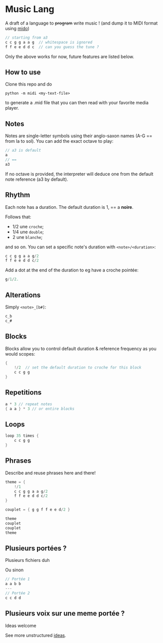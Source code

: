 # Music Lang

A draft of a language to ~~program~~ write music ! (and dump it to MIDI format using [mido]())

```c
// starting from a3
c c g g a a g  // whitespace is ignored
f f e e d d c  // can you guess the tune ? 
```

Only the above works for now, future features are listed below.

## How to use

Clone this repo and do

```
python -m midi <my-text-file>
```

to generate a .mid file that you can then read with your favorite media player.

## Notes

Notes are single-letter symbols using their anglo-saxon names (A-G == from la to sol). You can add the exact octave to play:

```c
// a3 is default
a 
// == 
a3
```

If no octave is provided, the interpreter will deduce one from the default note reference (a3 by default).

## Rhythm

Each note has a duration. The default duration is 1, == a **noire**.

Follows that:

* 1/2 une `croche`;
* 1/4 une `double`;
* 2 une `blanche`;


and so on. You can set a specific note's duration with `<note>/<duration>`:

```c
c c g g a a g/2
f f e e d d c/2
```

Add a dot at the end of the duration to eg have a croche pointée:

```c
g/1/2.
```

## Alterations

Simply `<note>_[b#]`:

```c
c_b
c_#
```

## Blocks

Blocks allow you to control default duration & reference frequency as you would scopes:

```c
{
    !/2  // set the default duration to croche for this block
    c c g g
}
```

## Repetitions

```c
a * 3 // repeat notes
{ a a } * 3 // or entire blocks
```

## Loops

```c
loop 35 times {
    c c g g
}
```

## Phrases

Describe and reuse phrases here and there!

```c
theme = {
    !/1
    c c g g a a g/2
    f f e e d d c/2
}

couplet = { g g f f e e d/2 }

theme
couplet
couplet
theme
```

## Plusieurs portées ?

Plusieurs fichiers duh

Ou sinon 

```c
// Portée 1
a a b b
---
// Portée 2
c c d d
```

## Plusieurs voix sur une meme portée ?

Ideas welcome

See more unstructured [ideas](IDEAS.md).
